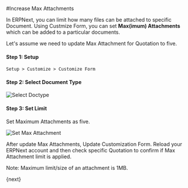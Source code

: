 <!-- add-breadcrumbs -->
#Increase Max Attachments

In ERPNext, you can limit how many files can be attached to specific Document. Using Custmize Form, you can set **Max(imum) Attachments** which can be added to a particular documents.

Let's assume we need to update Max Attachment for Quotation to five.

#### Step 1: Setup

`Setup > Customize > Customize Form`

#### Step 2: Select Document Type

<img alt="Select Doctype" class="screenshot" src="{{docs_base_url}}/assets/img/articles/max-attachment-1.png">

#### Step 3: Set Limit

Set Maximum Attachments as five.

<img alt="Set Max Attachment" class="screenshot" src="{{docs_base_url}}/assets/img/articles/max-attachment-2.png">

After update Max Attachments, Update Customization Form. Reload your ERPNext account and then check specific Quotation to confirm if Max Attachment limit is applied.

<div class="well">Note: Maximum limit/size of an attachment is 1MB.</div>

{next}

<!-- markdown -->
